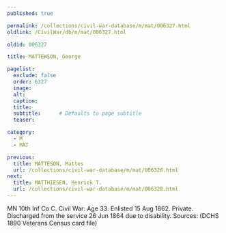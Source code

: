 ```yaml
---
published: true

permalink: /collections/civil-war-database/m/mat/006327.html
oldlink: /CivilWar/db/m/mat/006327.html

oldid: 006327

title: MATTEWSON, George

pagelist:
  exclude: false
  order: 6327
  image: 
  alt:
  caption:
  title:
  subtitle:      # Defaults to page subtitle
  teaser:

category: 
  - M 
  - MAT

previous:
  title: MATTESON, Mattes
  url: /collections/civil-war-database/m/mat/006326.html  
next:
  title: MATTHIESEN, Henrick T.
  url: /collections/civil-war-database/m/mat/006328.html   
---
```

MN 10th Inf Co C. Civil War: Age 33. Enlisted 15 Aug 1862. Private. Discharged from the service 26 Jun 1864 due to disability. Sources: (DCHS 1890 Veterans Census card file)